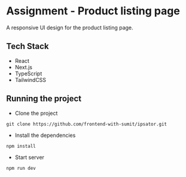 # Assignment - Product listing page
A responsive UI design for the product listing page.

## Tech Stack
- React
- Next.js
- TypeScript
- TailwindCSS

## Running the project
- Clone the project
```
git clone https://github.com/frontend-with-sumit/ipsator.git
```

- Install the dependencies
```
npm install
```

- Start server
```
npm run dev
```
